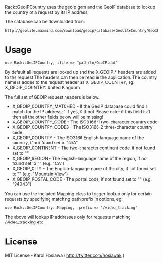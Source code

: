 Rack::GeoIPCountry uses the geoip gem and the GeoIP database to lookup the country of a request by its IP address

The database can be downloaded from:

    http://geolite.maxmind.com/download/geoip/database/GeoLiteCountry/GeoIP.dat.gz

Usage
=====

    use Rack::GeoIPCountry, :file => "path/to/GeoIP.dat"

By default all requests are looked up and the X_GEOIP_* headers are added to the request
The headers can then be read in the application. The country name is added to the 
request header as X_GEOIP_COUNTRY, eg: X_GEOIP_COUNTRY: United Kingdom

The full set of GEOIP request headers is below:

* X_GEOIP_COUNTRY_MATCHED - If the GeoIP database could find a match for the IP address; 1 if yes, 0 if not
  Please note: if this field is 0 then all the other fields below will be missing!
* X_GEOIP_COUNTRY_CODE - The ISO3166-1 two-character country code
* X_GEOIP_COUNTRY_CODE3 - The ISO3166-2 three-character country code
* X_GEOIP_COUNTRY - The ISO3166 English-language name of the country, if not found set to "N/A"
* X_GEOIP_CONTINENT - The two-character continent code, if not found set to ""
* X_GEOIP_REGION - The English-language name of the region, if not found set to "" (e.g. "CA")
* X_GEOIP_CITY - The English-language name of the city, if not found set to "" (e.g. "Mountain View")
* X_GEOIP_POSTAL_CODE - The postal code, if not found set to "" (e.g. "94043")

You can use the included Mapping class to trigger lookup only for certain requests by specifying matching path prefix in options, eg:

    use Rack::GeoIPCountry::Mapping, :prefix => '/video_tracking'

The above will lookup IP addresses only for requests matching /video_tracking etc.

License
=======

MIT License - Karol Hosiawa ( http://twitter.com/hosiawak )
